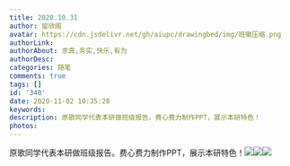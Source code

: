 ```yaml
---
title: 2020.10.31
author: 留欣阁
avatar: https://cdn.jsdelivr.net/gh/aiupc/drawingbed/img/班徽压缩.png
authorLink: 
authorAbout: 求真,务实,快乐,有为
authorDesc: 
categories: 随笔
comments: true
tags: []
id: '340'
date: 2020-11-02 10:35:28
keywords:
description: 原歌同学代表本研做班级报告。费心费力制作PPT，展示本研特色！
photos: 
---
```


原歌同学代表本研做班级报告。费心费力制作PPT，展示本研特色！![](http://112.126.101.242/wp-content/uploads/2020/11/BDD7A04A25FEA5F4029133F92B2184F4-300x225.jpg)![](http://112.126.101.242/wp-content/uploads/2020/11/B6315DCA8CDA9923F6AAAB88DE7BFA5A-300x225.jpg)![](http://112.126.101.242/wp-content/uploads/2020/11/37D0ABF13D861EEF5C9EADE2420A09F5-300x225.jpg)
